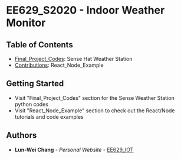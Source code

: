 # EE629_S2020 - Indoor Weather Monitor

## Table of Contents
* <a href="https://github.com/lun-weichang/EE629_S2020/tree/master/Final_Project_Codes" target="_blank">Final_Project_Codes</a>: Sense Hat Weather Station
* <a href="https://github.com/lun-weichang/EE629_S2020/tree/master/React_Node_Example" target="_blank">Contributions</a>: React_Node_Example

## Getting Started

- Visit "Final_Project_Codes" section for the Sense Weather Station python codes
- Visit "React_Node_Example" section to check out the React/Node tutorials and code examples

## Authors

* **Lun-Wei Chang** - *Personal Website* - [EE629_IOT](https://sites.google.com/stevens.edu/lun-wei-chang-ee629-spring2020/home)
